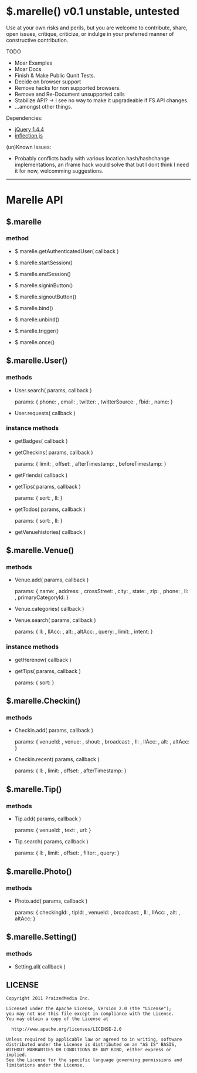 $.marelle() v0.1 unstable, untested
===================================

Use at your own risks and perils, but you are welcome to contribute, share, open issues, critique, criticize, or indulge in your preferred manner of constructive contribution.

TODO 

  - Moar Examples
  - Moar Docs
  - Finish & Make Public Qunit Tests.
  - Decide on browser support
  - Remove hacks for non supported browsers.
  - Remove and Re-Document unsupported calls
  - Stabilize API? -> I see no way to make it upgradeable if FS API changes.
  - ...amongst other things.

Dependencies:

  - [jQuery 1.4.4](http://ajax.googleapis.com/ajax/libs/jquery/1.4.4/jquery.min.js)
  - [inflection.js](http://code.google.com/p/inflection-js/)

(un)Known Issues:

  - Probably conflicts badly with various location.hash/hashchange implementations, an iframe hack would solve that but I dont think I need it for now, welcomming suggestions. 
  
*****



Marelle API
=============

$.marelle
---------

### method

- $.marelle.getAuthenticatedUser( callback )

- $.marelle.startSession()

- $.marelle.endSession()

- $.marelle.signinButton()

- $.marelle.signoutButton()

- $.marelle.bind()

- $.marelle.unbind()

- $.marelle.trigger()

- $.marelle.once()

$.marelle.User()
------------------

### methods

- User.search( params, callback )

    params: { phone: , email: , twitter: , twitterSource: , fbid: , name:  }

- User.requests( callback )


### instance methods

- getBadges( callback )


- getCheckins( params, callback )

    params: { limit: , offset: , afterTimestamp: , beforeTimestamp:  }

- getFriends( callback )

- getTips( params, callback )

    params: { sort: , ll:  }

- getTodos( params, callback )

    params: { sort: , ll:  }

- getVenuehistories( callback )


$.marelle.Venue()
-------------------

### methods

- Venue.add( params, callback )

    params: { name: , address: , crossStreet: , city: , state: , zip: , phone: , ll: , primaryCategoryId:  }

- Venue.categories( callback )

- Venue.search( params, callback )

    params: { ll: , llAcc: , alt: , altAcc: , query: , limit: , intent:  }

### instance methods

- getHerenow( callback )

- getTips( params, callback )

    params: { sort:  }

$.marelle.Checkin()
---------------------

### methods


- Checkin.add( params, callback )

    params: { venueId: , venue: , shout: , broadcast: , ll: , llAcc: , alt: , altAcc:  }

- Checkin.recent( params, callback )

    params: { ll: , limit: , offset: , afterTimestamp:  }

$.marelle.Tip()
-----------------

### methods


- Tip.add( params, callback )

    params: { venueId: , text: , url:  }

- Tip.search( params, callback )

    params: { ll: , limit: , offset: , filter: , query:  }

$.marelle.Photo()
-------------------

### methods


- Photo.add( params, callback )

    params: { checkingId: , tipId: , venueId: , broadcast: , ll: , llAcc: , alt: , altAcc:  }

$.marelle.Setting()
---------------------

### methods


- Setting.all( callback )

LICENSE
-------


    Copyright 2011 PraizedMedia Inc. 

    Licensed under the Apache License, Version 2.0 (the "License");
    you may not use this file except in compliance with the License.
    You may obtain a copy of the License at

      http://www.apache.org/licenses/LICENSE-2.0

    Unless required by applicable law or agreed to in writing, software
    distributed under the License is distributed on an "AS IS" BASIS,
    WITHOUT WARRANTIES OR CONDITIONS OF ANY KIND, either express or implied.
    See the License for the specific language governing permissions and
    limitations under the License.
